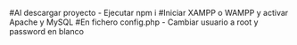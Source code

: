 
#Al descargar proyecto - Ejecutar npm i
#Iniciar XAMPP o WAMPP y activar Apache y MySQL
#En fichero config.php - Cambiar usuario a root y password en blanco
